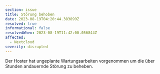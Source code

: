 ```yaml
---
section: issue
title: Störung behoben
date: 2023-08-19T04:20:44.383899Z
resolved: true
informational: false
resolvedWhen: 2023-08-19T11:42:00.056844Z
affected:
  - Nextcloud
severity: disrupted
---
```

Der Hoster hat ungeplante Wartungsarbeiten vorgenommen um die über Stunden andauernde Störung zu beheben.

        
